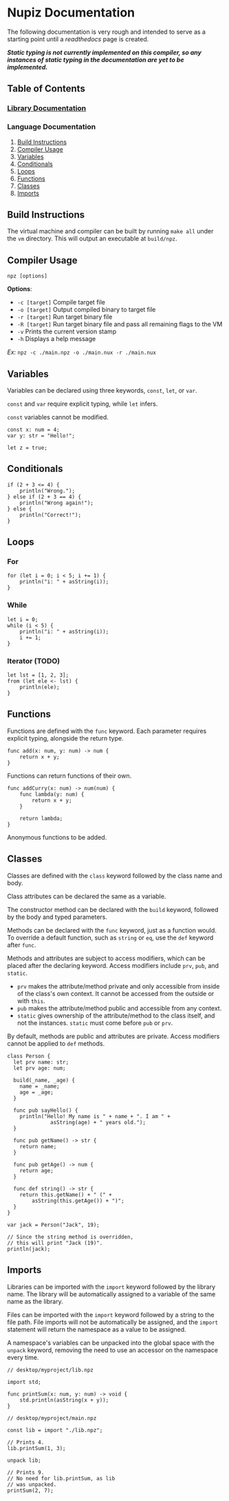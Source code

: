 
# Nupiz Documentation

The following documentation is very rough and intended to serve as a starting point until a *readthedocs* page is created.

***Static typing is not currently implemented on this compiler, so any instances of static typing in the documentation are yet to be implemented.***

## Table of Contents

### [Library Documentation](vm/libraries/DOCS.md)

### Language Documentation

1. [Build Instructions](#build-instructions)
1. [Compiler Usage](#compiler-usage)
1. [Variables](#variables)
1. [Conditionals](#conditionals)
1. [Loops](#loops)
1. [Functions](#functions)
1. [Classes](#classes)
1. [Imports](#imports)

## Build Instructions

The virtual machine and compiler can be built by running `make all` under the `vm` directory. This will output an executable at `build/npz`.

## Compiler Usage

`npz [options]`

**Options**:
- `-c [target]` Compile target file
- `-o [target]` Output compiled binary to target file
- `-r [target]` Run target binary file
- `-R [target]` Run target binary file and pass all remaining flags to the VM
- `-v` Prints the current version stamp
- `-h` Displays a help message

*Ex:* `npz -c ./main.npz -o ./main.nux -r ./main.nux`

## Variables

Variables can be declared using three keywords, `const`, `let`, or `var`. 

`const` and `var` require explicit typing, while `let` infers.

`const` variables cannot be modified.

```nupiz
const x: num = 4;
var y: str = "Hello!";

let z = true;
```

## Conditionals

```nupiz
if (2 + 3 <= 4) {
    println("Wrong.");
} else if (2 + 3 == 4) {
    println("Wrong again!");
} else {
    println("Correct!");
}
```

## Loops

### For

```nupiz
for (let i = 0; i < 5; i += 1) {
    println("i: " + asString(i));
}
```

### While

```nupiz
let i = 0;
while (i < 5) {
    println("i: " + asString(i));
    i += 1;
}
```

### Iterator (TODO)

```nupiz
let lst = [1, 2, 3];
from (let ele <- lst) {
    println(ele);
}
```

## Functions

Functions are defined with the `func` keyword. Each parameter requires explicit typing, alongside the return type.

```nupiz
func add(x: num, y: num) -> num {
    return x + y;
}
```

Functions can return functions of their own.

```nupiz
func addCurry(x: num) -> num(num) {
    func lambda(y: num) {
        return x + y;
    }

    return lambda;
}
```

Anonymous functions to be added.

## Classes

Classes are defined with the `class` keyword followed by the class name and body. 

Class attributes can be declared the same as a variable.

The constructor method can be declared with the `build` keyword, followed by the body and typed parameters.

Methods can be declared with the `func` keyword, just as a function would. To override a default function, such as `string` or `eq`, use the `def` keyword after `func`.

Methods and attributes are subject to access modifiers, which can be placed after the declaring keyword. Access modifiers include `prv`, `pub`, and `static`.

- `prv` makes the attribute/method private and only accessible from inside of the class's own context. It cannot be accessed from the outside or with `this`.
- `pub` makes the attribute/method public and accessible from any context.
- `static` gives ownership of the attribute/method to the class itself, and not the instances. `static` must come before `pub` or `prv`.

By default, methods are public and attributes are private. Access modifiers cannot be applied to `def` methods.

```nupiz
class Person {
  let prv name: str;
  let prv age: num;

  build(_name, _age) {
    name = _name;
    age = _age;
  }

  func pub sayHello() {
    println("Hello! My name is " + name + ". I am " + 
              asString(age) + " years old.");
  }

  func pub getName() -> str {
    return name;
  }

  func pub getAge() -> num {
    return age;
  }

  func def string() -> str {
    return this.getName() + " (" + 
        asString(this.getAge()) + ")";
  }
}

var jack = Person("Jack", 19);

// Since the string method is overridden,
// this will print "Jack (19)".
println(jack);
```

## Imports

Libraries can be imported with the `import` keyword followed by the library name.  The library will be automatically assigned to a variable of the same name as the library.

Files can be imported with the `import` keyword followed by a string to the file path. File imports will not be automatically be assigned, and the `import` statement will return the namespace as a value to be assigned.

A namespace's variables can be unpacked into the global space with the `unpack` keyword, removing the need to use an accessor on the namespace every time.

```nupiz
// desktop/myproject/lib.npz

import std;

func printSum(x: num, y: num) -> void {
    std.println(asString(x + y));
}
```
```nupiz
// desktop/myproject/main.npz

const lib = import "./lib.npz";

// Prints 4.
lib.printSum(1, 3);

unpack lib;

// Prints 9.
// No need for lib.printSum, as lib
// was unpacked.
printSum(2, 7);
```

